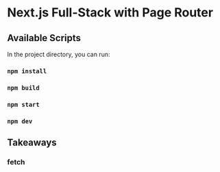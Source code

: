 # Next.js Full-Stack with Page Router

## Available Scripts

In the project directory, you can run:

### `npm install`

### `npm build`

### `npm start`

### `npm dev`

## Takeaways

### fetch
